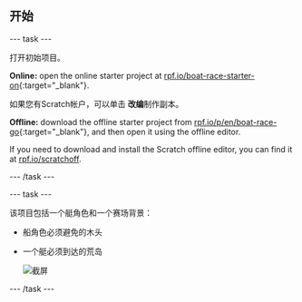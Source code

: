## 开始

\--- task \---

打开初始项目。

**Online:** open the online starter project at [rpf.io/boat-race-starter-on](https://rpf.io/boat-race-starter-on){:target="_blank"}.

如果您有Scratch帐户，可以单击 **改编**制作副本。

**Offline:** download the offline starter project from [rpf.io/p/en/boat-race-go](https://rpf.io/p/en/boat-race-go){:target="_blank"}, and then open it using the offline editor.

If you need to download and install the Scratch offline editor, you can find it at [rpf.io/scratchoff](https://rpf.io/scratchoff).

\--- /task \---

\--- task \---

该项目包括一个艇角色和一个赛场背景：

- 船角色必须避免的木头
- 一个艇必须到达的荒岛
    
    ![截屏](images/boat-starter.png)

\--- /task \---